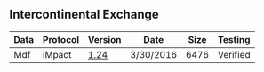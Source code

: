 ## Intercontinental Exchange


|Data | Protocol | Version | Date | Size | Testing|
|--- | --- | --- | --- | --- | ---|
|Mdf | iMpact | [1.24](https://github.com/Open-Markets-Initiative/wireshark-lua/blob/master/Ice/Ice.Mdf.iMpact.1.24.Script.Dissector.lua "Intercontinental Exchange 1.24 Script Dissector") | 3/30/2016 | 6476 | Verified|

